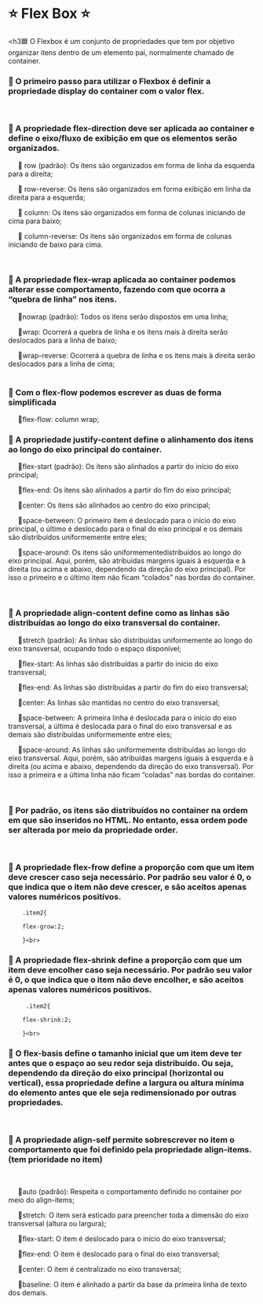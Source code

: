 <h1>⭐️ Flex Box ⭐️</h1>

<h3🟦 O Flexbox é um conjunto de propriedades que tem por objetivo organizar itens dentro de um elemento pai, normalmente chamado de container.</h3><br>

<h3>🔺 O primeiro passo para utilizar o Flexbox é definir a propriedade display do container com o valor flex.</h3><br>

<h3>🔺 A propriedade flex-direction deve ser aplicada ao container e define o eixo/fluxo de exibição em que os elementos serão organizados.</h3>


<p>
  &nbsp;&nbsp;&nbsp;&nbsp;&nbsp;🔶 row (padrão): Os itens são organizados em forma de linha da esquerda para a direita;
        

  &nbsp;&nbsp;&nbsp;&nbsp;&nbsp;🔶 row-reverse: Os itens são organizados em forma exibição em linha da direita para a esquerda;
        

  &nbsp;&nbsp;&nbsp;&nbsp;&nbsp;🔶 column: Os itens são organizados em forma de colunas iniciando de cima para baixo;
        

  &nbsp;&nbsp;&nbsp;&nbsp;&nbsp;🔶 column-reverse: Os itens são organizados em forma de colunas iniciando de baixo para cima.
</p><br>
        



<h3>🔺 A propriedade flex-wrap aplicada ao container podemos alterar esse comportamento, fazendo com que ocorra a “quebra de linha” nos itens.</h3>
 
 &nbsp;&nbsp;&nbsp;&nbsp;&nbsp;🔶nowrap (padrão): Todos os itens serão dispostos em uma linha;</h4>

&nbsp;&nbsp;&nbsp;&nbsp;&nbsp;🔶wrap: Ocorrerá a quebra de linha e os itens mais à direita serão deslocados para a linha de baixo;</h4>

&nbsp;&nbsp;&nbsp;&nbsp;&nbsp;🔶wrap-reverse: Ocorrerá a quebra de linha e os itens mais à direita serão deslocados para a linha de cima;</h4><br><br>

<h3>🔺 Com o flex-flow podemos escrever as duas de forma simplificada</h3>

&nbsp;&nbsp;&nbsp;&nbsp;&nbsp;🔶flex-flow: column wrap;</h4><br>

<h3>🔺 A propriedade justify-content define o alinhamento dos itens ao longo do eixo principal do container.</h3>

<p>&nbsp;&nbsp;&nbsp;&nbsp;&nbsp;🔶flex-start (padrão): Os itens são alinhados a partir do início do eixo principal;
          
&nbsp;&nbsp;&nbsp;&nbsp;&nbsp;🔶flex-end: Os itens são alinhados a partir do fim do eixo principal;

&nbsp;&nbsp;&nbsp;&nbsp;&nbsp;🔶center: Os itens são alinhados ao centro do eixo principal;
          
&nbsp;&nbsp;&nbsp;&nbsp;&nbsp;🔶space-between: O primeiro item é deslocado para o início do eixo principal, o último é deslocado para o final do eixo principal e os demais são distribuídos uniformemente entre eles;

&nbsp;&nbsp;&nbsp;&nbsp;&nbsp;🔶space-around: Os itens são uniformementedistribuídos ao longo do eixo principal. Aqui, porém, são atribuídas margens iguais à esquerda e à direita (ou acima e abaixo, dependendo da direção do eixo principal). Por isso o primeiro e o último item não ficam “colados” nas bordas do container.</p><br>

<h3>🔺 A propriedade align-content define como as linhas são distribuídas ao longo do eixo transversal do container. </h3>

<p>&nbsp;&nbsp;&nbsp;&nbsp;&nbsp;🔶stretch (padrão): As linhas são distribuídas uniformemente ao longo do eixo transversal, ocupando todo o espaço disponível;
          
&nbsp;&nbsp;&nbsp;&nbsp;&nbsp;🔶flex-start: As linhas são distribuídas a partir do início do eixo transversal;

&nbsp;&nbsp;&nbsp;&nbsp;&nbsp;🔶flex-end: As linhas são distribuídas a partir do fim do eixo transversal;
          
&nbsp;&nbsp;&nbsp;&nbsp;&nbsp;🔶center: As linhas são mantidas no centro do eixo transversal;
         
&nbsp;&nbsp;&nbsp;&nbsp;&nbsp;🔶space-between: A primeira linha é deslocada para o início do eixo 
          transversal, a última é deslocada para o final do eixo transversal e as demais são distribuídas uniformemente entre eles;
          
&nbsp;&nbsp;&nbsp;&nbsp;&nbsp;🔶space-around: As linhas são uniformemente distribuídas ao longo do eixo transversal. Aqui, porém, são atribuídas margens iguais à esquerda e à direita (ou acima e abaixo, dependendo da direção do eixo transversal). Por isso a primeira e a última linha não ficam “coladas” nas bordas do container.</p><br>

<h3>🔺 Por padrão, os itens são distribuídos no container na ordem em que são inseridos no HTML. No entanto, essa ordem pode ser alterada por meio da propriedade order.</h3><br>

<h3>🔺 A propriedade flex-frow define a proporção com que um item deve crescer caso seja necessário. Por padrão seu valor é 0, o que indica que o item não deve crescer, e são aceitos apenas valores numéricos positivos.</h3>
 
        .item2{

        flex-grow:2;

        }<br>

<h3>🔺 A propriedade flex-shrink define a proporção com que um item deve encolher caso seja necessário. Por padrão seu valor é 0, o que indica que o item não deve encolher, e são aceitos apenas valores numéricos positivos.</h3>

         .item2{

        flex-shrink:2;

        }<br>


<h3>🔺 O flex-basis define o tamanho inicial que um item deve ter antes que o espaço ao seu redor seja distribuído. Ou seja, dependendo da direção do eixo principal (horizontal ou vertical), essa propriedade define a largura ou altura mínima do elemento antes que ele seja redimensionado por outras propriedades.</h3><br>

<h3>🔺  A propriedade align-self permite sobrescrever no item o comportamento que foi definido pela propriedade align-items.(tem prioridade no item)</h3><br>

&nbsp;&nbsp;&nbsp;&nbsp;&nbsp;🔶auto (padrão): Respeita o comportamento definido no container por meio do align-items;
        
&nbsp;&nbsp;&nbsp;&nbsp;&nbsp;🔶stretch: O item será esticado para preencher toda a dimensão do eixo transversal (altura ou largura);

&nbsp;&nbsp;&nbsp;&nbsp;&nbsp;🔶flex-start: O item é deslocado para o início do eixo transversal;
        
&nbsp;&nbsp;&nbsp;&nbsp;&nbsp;🔶flex-end: O item é deslocado para o final do eixo transversal;
          
&nbsp;&nbsp;&nbsp;&nbsp;&nbsp;🔶center: O item é centralizado no eixo transversal;

&nbsp;&nbsp;&nbsp;&nbsp;&nbsp;🔶baseline: O item é alinhado a partir da base da primeira linha de texto dos demais.





